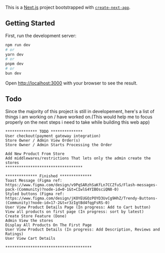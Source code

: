 This is a [Next.js](https://nextjs.org/) project bootstrapped with [`create-next-app`](https://github.com/vercel/next.js/tree/canary/packages/create-next-app).

## Getting Started

First, run the development server:

```bash
npm run dev
# or
yarn dev
# or
pnpm dev
# or
bun dev
```

Open [http://localhost:3000](http://localhost:3000) with your browser to see the result.

## Todo

Since the majority of this project is still in developement, here's a list of things i am working on / have worked on.(This would help me to focus properly on the next steps i need to take while building this web app)

```
************** TODO **************
User checkout(payment gateway integration)
Store Owner / Admin View Order(s)
Store Owner / Admin Starts Processing the Order

Add New Product From Store
Add middlewares/restrictions That lets only the admin create the stores
**********************************

************** Finished **************
Toast Message (Figma ref: https://www.figma.com/design/v9PqSARzhSaKfLn7CCZfuS/Flash-messages-pack-(Community)?node-id=0-1&t=CIwlG4YIBOsciQN8-0)
Styled buttons (Figma ref: https://www.figma.com/design/jKOYEUGOzPOYD3UvCg9HhZ/Trendy-Buttons-(Community)?node-id=17-2&t=r3zIgtBd4fqgFsRS-0)
User View Product Details Page (In progress: Add to Cart button)
View all products on first page (In progress: sort by latest)
Create Store Feature (Done)
Admin View the stores
Display All Products On The First Page
User View Product Details (In progress: Add Description, Reviews and Ratings)
User View Cart Details

**************************************
```
